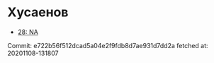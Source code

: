 # Хусаенов
- [28: NA](28.md)

Commit: e722b56f512dcad5a04e2f9fdb8d7ae931d7dd2a
 fetched at: 20201108-131807
